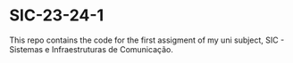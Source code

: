 # SIC-23-24-1
This repo contains the code for the first assigment of my uni subject, SIC - Sistemas e Infraestruturas de Comunicação.


